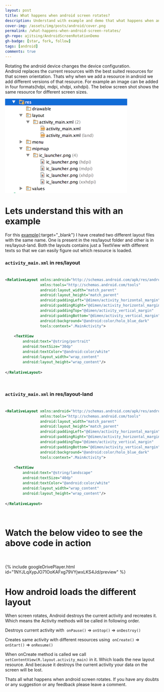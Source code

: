 ```yaml
---
layout: post
title: What happens when android screen rotates?
description: Understand with example and demo that what happens when android screen rotates? How it causes lose of data?
cover-img: /assets/img/posts/android/cover.png
permalink: /what-happens-when-android-screen-rotates/
gh-repo: ajitsing/AndroidScreenRotationDemo
gh-badge: [star, fork, follow]
tags: [android]
comments: true
---
```


Rotating the android device changes the device configuration. Android replaces the current resources with the best suited resources for that screen orientation. Thats why when we add a resource in android we add different versions of that resource. For example an image can be added in four formats(hdpi, mdpi, xhdpi, xxhdpi). The below screen shot shows the same resource for different screen sizes.

![Crepe](/assets/img/posts/android_screen_rotation/android_screen_rotation_1.png)

# Lets understand this with an example

For this [example](https://github.com/ajitsing/AndroidScreenRotationDemo){:target="_blank"} I have created two different layout files with the same name. One is present in the res/layout folder and other is in res/layout-land. Both the layouts contains just a TextView with different texts so that we can easily figure out which resource is loaded.

### `activity_main.xml` in res/layout<br><br>

```xml
<RelativeLayout xmlns:android="http://schemas.android.com/apk/res/android"
                xmlns:tools="http://schemas.android.com/tools"
                android:layout_width="match_parent"
                android:layout_height="match_parent"
                android:paddingLeft="@dimen/activity_horizontal_margin"
                android:paddingRight="@dimen/activity_horizontal_margin"
                android:paddingTop="@dimen/activity_vertical_margin"
                android:paddingBottom="@dimen/activity_vertical_margin"
                android:background="@android:color/holo_blue_dark"
                tools:context=".MainActivity">

    <TextView
        android:text="@string/portrait"
        android:textSize="30dp"
        android:textColor="@android:color/white"
        android:layout_width="wrap_content"
        android:layout_height="wrap_content"/>

</RelativeLayout>
```
<br>

###  `activity_main.xml` in res/layout-land<br><br>

```xml
<RelativeLayout xmlns:android="http://schemas.android.com/apk/res/android"
                xmlns:tools="http://schemas.android.com/tools"
                android:layout_width="match_parent"
                android:layout_height="match_parent"
                android:paddingLeft="@dimen/activity_horizontal_margin"
                android:paddingRight="@dimen/activity_horizontal_margin"
                android:paddingTop="@dimen/activity_vertical_margin"
                android:paddingBottom="@dimen/activity_vertical_margin"
                android:background="@android:color/holo_blue_dark"
                tools:context=".MainActivity">

    <TextView
        android:text="@string/landscape"
        android:textSize="40dp"
        android:textColor="@android:color/white"
        android:layout_width="wrap_content"
        android:layout_height="wrap_content"/>

</RelativeLayout>
```
<br>

# Watch the below video to see the above code in action<br><br>

{% include googleDrivePlayer.html id="1NYJLqXypJO71OoKAFxg79VYjwxLKS4Jd/preview" %}
<br>

# How android loads the different layout

When screen rotates, Android destroys the current activity and recreates it. Which means the Activity methods will be called in following order.

Destroys current activity with  `onPause()` => `onStop()` => `onDestroy()`

Creates same activity with different resources using  `onCreate()` => `onStart()` => `onResume()`

When onCreate method is called we call `setContentView(R.layout.activity_main)` in it. Which loads the new layout resource. And because it destroys the current activity your data on the screen will be lost.

Thats all what happens when android screen rotates. If you have any doubts or any suggestion or any feedback please leave a comment.
